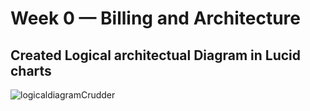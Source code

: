 # Week 0 — Billing and Architecture

## Created Logical architectual Diagram in Lucid charts  

![logicaldiagramCrudder]([_docs/assets/budgetscreen.png](https://github.com/Devoteng1/aws-bootcamp-cruddur-2023/blob/main/_docs/assets/cruddur-banner.jpg))
